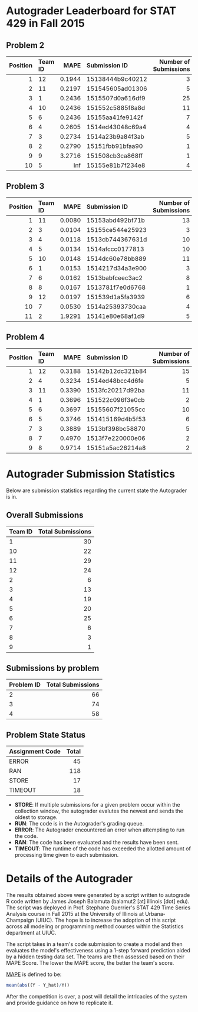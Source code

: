 Autograder Leaderboard for STAT 429 in Fall 2015
================================================

Problem 2
---------

|  Position| Team ID |    MAPE| Submission ID    |  Number of Submissions|
|---------:|:--------|-------:|:-----------------|----------------------:|
|         1| 12      |  0.1944| 15138444b9c40212 |                      3|
|         2| 11      |  0.2197| 151545605ad01306 |                      5|
|         3| 1       |  0.2436| 1515507d0a616df9 |                     25|
|         4| 10      |  0.2436| 151552c5885f8a8d |                     11|
|         5| 6       |  0.2436| 15155aa41fe9142f |                      7|
|         6| 4       |  0.2605| 1514ed43048c69a4 |                      4|
|         7| 3       |  0.2734| 1514a23b9a84f3ab |                      5|
|         8| 2       |  0.2790| 15151fbb91bfaa90 |                      1|
|         9| 9       |  3.2716| 151508cb3ca868ff |                      1|
|        10| 5       |     Inf| 15155e81b7f234e8 |                      4|

Problem 3
---------

|  Position| Team ID |    MAPE| Submission ID    |  Number of Submissions|
|---------:|:--------|-------:|:-----------------|----------------------:|
|         1| 11      |  0.0080| 15153abd492bf71b |                     13|
|         2| 3       |  0.0104| 15155ce544e25923 |                      3|
|         3| 4       |  0.0118| 1513cb744367631d |                     10|
|         4| 5       |  0.0134| 1514afccc0177813 |                     10|
|         5| 10      |  0.0148| 1514dc60e78bb889 |                     11|
|         6| 1       |  0.0153| 1514217d34a3e900 |                      3|
|         7| 6       |  0.0162| 1513babfceec3ac2 |                      8|
|         8| 8       |  0.0167| 1513781f7e0d6768 |                      1|
|         9| 12      |  0.0197| 151539d1a5fa3939 |                      6|
|        10| 7       |  0.0530| 1514a25393730caa |                      4|
|        11| 2       |  1.9291| 15141e80e68af1d9 |                      5|

Problem 4
---------

|  Position| Team ID |    MAPE| Submission ID    |  Number of Submissions|
|---------:|:--------|-------:|:-----------------|----------------------:|
|         1| 12      |  0.3188| 15142b12dc321b84 |                     15|
|         2| 4       |  0.3234| 1514ed48bcc4d6fe |                      5|
|         3| 11      |  0.3390| 1513fc20217d92ba |                     11|
|         4| 1       |  0.3696| 151522c096f3e0cb |                      2|
|         5| 6       |  0.3697| 15155607f21055cc |                     10|
|         6| 5       |  0.3746| 151415169d4b5f53 |                      6|
|         7| 3       |  0.3889| 1513bf398bc58870 |                      5|
|         8| 7       |  0.4970| 1513f7e220000e06 |                      2|
|         9| 8       |  0.9714| 15151a5ac26214a8 |                      2|

Autograder Submission Statistics
================================

Below are submission statistics regarding the current state the Autograder is in.

Overall Submissions
-------------------

| Team ID |  Total Submissions|
|:--------|------------------:|
| 1       |                 30|
| 10      |                 22|
| 11      |                 29|
| 12      |                 24|
| 2       |                  6|
| 3       |                 13|
| 4       |                 19|
| 5       |                 20|
| 6       |                 25|
| 7       |                  6|
| 8       |                  3|
| 9       |                  1|

Submissions by problem
----------------------

| Problem ID |  Total Submissions|
|:-----------|------------------:|
| 2          |                 66|
| 3          |                 74|
| 4          |                 58|

Problem State Status
--------------------

| Assignment Code |  Total|
|:----------------|------:|
| ERROR           |     45|
| RAN             |    118|
| STORE           |     17|
| TIMEOUT         |     18|

-   **STORE**: If multiple submissions for a given problem occur within the collection window, the autograder evalutes the newest and sends the oldest to storage.
-   **RUN**: The code is in the Autograder's grading queue.
-   **ERROR**: The Autograder encountered an error when attempting to run the code.
-   **RAN**: The code has been evaluated and the results have been sent.
-   **TIMEOUT**: The runtime of the code has exceeded the allotted amount of processing time given to each submission.

Details of the Autograder
=========================

The results obtained above were generated by a script written to autograde R code written by James Joseph Balamuta (balamut2 [at] illinois [dot] edu). The script was deployed in Prof. Stephane Guerrier's STAT 429 Time Series Analysis course in Fall 2015 at the University of Illinois at Urbana-Champaign (UIUC). The hope is to increase the adoption of this script across all modeling or programming method courses within the Statistics department at UIUC.

The script takes in a team's code submission to create a model and then evaluates the model's effectiveness using a 1-step forward prediction aided by a hidden testing data set. The teams are then assessed based on their MAPE Score. The lower the MAPE score, the better the team's score.

[MAPE](https://en.wikipedia.org/wiki/Mean_absolute_percentage_error) is defined to be:

``` r
mean(abs((Y - Y_hat)/Y))
```

After the competition is over, a post will detail the intricacies of the system and provide guidance on how to replicate it.
